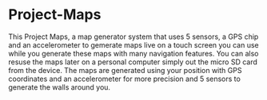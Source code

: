 # Project-Maps
This Project Maps, a map generator system that uses 5 sensors, a GPS chip and an accelerometer to gemerate maps live on a touch screen you can use while you generate these maps with many navigation features. You can also resuse the maps later on a personal computer simply out the micro SD card from the device. The maps are generated using your position with GPS coordinates and an accelerometer for more precision and 5 sensors to generate the walls around you.
